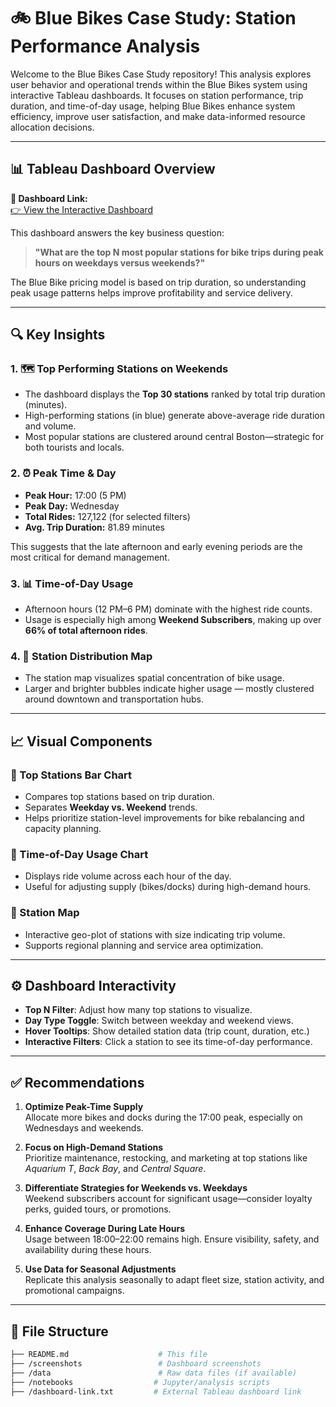 # 🚲 Blue Bikes Case Study: Station Performance Analysis

Welcome to the Blue Bikes Case Study repository! This analysis explores user behavior and operational trends within the Blue Bikes system using interactive Tableau dashboards. It focuses on station performance, trip duration, and time-of-day usage, helping Blue Bikes enhance system efficiency, improve user satisfaction, and make data-informed resource allocation decisions.

---

## 📊 Tableau Dashboard Overview

**📌 Dashboard Link:**  
[👉 View the Interactive Dashboard](https://public.tableau.com/views/BlueBikeassignment_ChoulyThy/Dashboard1)

This dashboard answers the key business question:

> **"What are the top N most popular stations for bike trips during peak hours on weekdays versus weekends?"**

The Blue Bike pricing model is based on trip duration, so understanding peak usage patterns helps improve profitability and service delivery.

---

## 🔍 Key Insights

### 1. 🗺️ Top Performing Stations on Weekends
- The dashboard displays the **Top 30 stations** ranked by total trip duration (minutes).
- High-performing stations (in blue) generate above-average ride duration and volume.
- Most popular stations are clustered around central Boston—strategic for both tourists and locals.

### 2. ⏰ Peak Time & Day
- **Peak Hour:** 17:00 (5 PM)
- **Peak Day:** Wednesday
- **Total Rides:** 127,122 (for selected filters)
- **Avg. Trip Duration:** 81.89 minutes

This suggests that the late afternoon and early evening periods are the most critical for demand management.

### 3. 📊 Time-of-Day Usage
- Afternoon hours (12 PM–6 PM) dominate with the highest ride counts.
- Usage is especially high among **Weekend Subscribers**, making up over **66% of total afternoon rides**.

### 4. 🧭 Station Distribution Map
- The station map visualizes spatial concentration of bike usage.
- Larger and brighter bubbles indicate higher usage — mostly clustered around downtown and transportation hubs.

---

## 📈 Visual Components

### 🔸 Top Stations Bar Chart
- Compares top stations based on trip duration.
- Separates **Weekday vs. Weekend** trends.
- Helps prioritize station-level improvements for bike rebalancing and capacity planning.

### 🔸 Time-of-Day Usage Chart
- Displays ride volume across each hour of the day.
- Useful for adjusting supply (bikes/docks) during high-demand hours.

### 🔸 Station Map
- Interactive geo-plot of stations with size indicating trip volume.
- Supports regional planning and service area optimization.

---

## ⚙️ Dashboard Interactivity

- **Top N Filter**: Adjust how many top stations to visualize.
- **Day Type Toggle**: Switch between weekday and weekend views.
- **Hover Tooltips**: Show detailed station data (trip count, duration, etc.)
- **Interactive Filters**: Click a station to see its time-of-day performance.

---

## ✅ Recommendations

1. **Optimize Peak-Time Supply**  
   Allocate more bikes and docks during the 17:00 peak, especially on Wednesdays and weekends.

2. **Focus on High-Demand Stations**  
   Prioritize maintenance, restocking, and marketing at top stations like *Aquarium T*, *Back Bay*, and *Central Square*.

3. **Differentiate Strategies for Weekends vs. Weekdays**  
   Weekend subscribers account for significant usage—consider loyalty perks, guided tours, or promotions.

4. **Enhance Coverage During Late Hours**  
   Usage between 18:00–22:00 remains high. Ensure visibility, safety, and availability during these hours.

5. **Use Data for Seasonal Adjustments**  
   Replicate this analysis seasonally to adapt fleet size, station activity, and promotional campaigns.

---

## 📁 File Structure

```bash
├── README.md                    # This file
├── /screenshots                 # Dashboard screenshots
├── /data                        # Raw data files (if available)
├── /notebooks                  # Jupyter/analysis scripts
├── /dashboard-link.txt         # External Tableau dashboard link
